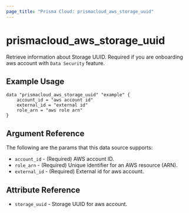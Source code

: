 ```yaml
---
page_title: "Prisma Cloud: prismacloud_aws_storage_uuid"
---
```


# prismacloud_aws_storage_uuid

Retrieve information about Storage UUID. Required if you are onboarding aws account with `Data Security` feature.

## Example Usage

```hcl
data "prismacloud_aws_storage_uuid" "example" {
    account_id = "aws account id"
    external_id = "external id"
    role_arn = "aws role arn"
}
```

## Argument Reference

The following are the params that this data source supports:

* `account_id` - (Required) AWS account ID.
* `role_arn` - (Required) Unique identifier for an AWS resource (ARN).
* `external_id` - (Required) External id for aws account.

## Attribute Reference

* `storage_uuid` -  Storage UUID for aws account.
